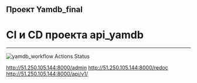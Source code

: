 ## Проект Yamdb_final
# CI и CD проекта api_yamdb
* * *
![yamdb_workflow Actions Status](https://github.com/tvs2320/yamdb_final/workflows/yamdb_workflow/badge.svg)

http://51.250.105.144:8000/admin
http://51.250.105.144:8000/redoc
http://51.250.105.144:8000/api/v1/